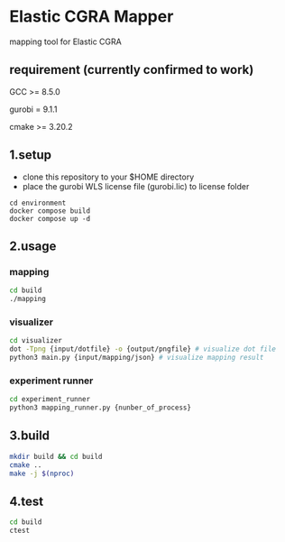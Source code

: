 # Elastic CGRA Mapper
mapping tool for Elastic CGRA


## requirement (currently confirmed to work)
GCC >= 8.5.0 

gurobi = 9.1.1

cmake >= 3.20.2

## 1.setup
- clone this repository to your $HOME directory
- place the gurobi WLS license file (gurobi.lic) to license folder

```docker
cd environment 
docker compose build
docker compose up -d
```

## 2.usage
### mapping
```bash
cd build
./mapping
```

### visualizer 
```bash
cd visualizer
dot -Tpng {input/dotfile} -o {output/pngfile} # visualize dot file
python3 main.py {input/mapping/json} # visualize mapping result
```

### experiment runner
```bash
cd experiment_runner
python3 mapping_runner.py {nunber_of_process}
```

## 3.build
```bash
mkdir build && cd build
cmake ..
make -j $(nproc)
```

## 4.test
```bash
cd build
ctest
```


